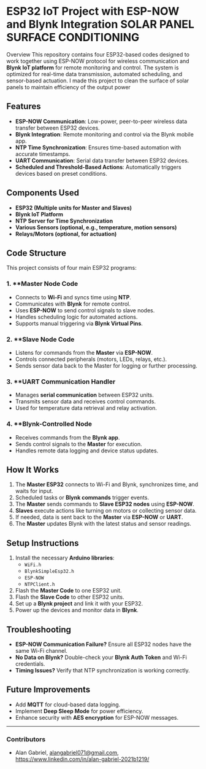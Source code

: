 # ESP32 IoT Project with ESP-NOW and Blynk Integration SOLAR PANEL SURFACE CONDITIONING

Overview
This repository contains four ESP32-based codes designed to work together using ESP-NOW protocol for wireless communication and **Blynk IoT platform** for remote monitoring and control. The system is optimized for real-time data transmission, automated scheduling, and sensor-based actuation.
I made this project to clean the surface of solar panels to maintain efficiency of the output power 

## Features
- **ESP-NOW Communication**: Low-power, peer-to-peer wireless data transfer between ESP32 devices.
- **Blynk Integration**: Remote monitoring and control via the Blynk mobile app.
- **NTP Time Synchronization**: Ensures time-based automation with accurate timestamps.
- **UART Communication**: Serial data transfer between ESP32 devices.
- **Scheduled and Threshold-Based Actions**: Automatically triggers devices based on preset conditions.

## Components Used
- **ESP32 (Multiple units for Master and Slaves)**
- **Blynk IoT Platform**
- **NTP Server for Time Synchronization**
- **Various Sensors (optional, e.g., temperature, motion sensors)**
- **Relays/Motors (optional, for actuation)**

## Code Structure
This project consists of four main ESP32 programs:

### 1. **Master Node Code 
   - Connects to **Wi-Fi** and syncs time using **NTP**.
   - Communicates with **Blynk** for remote control.
   - Uses **ESP-NOW** to send control signals to slave nodes.
   - Handles scheduling logic for automated actions.
   - Supports manual triggering via **Blynk Virtual Pins**.

### 2. **Slave Node Code 
   - Listens for commands from the **Master** via **ESP-NOW**.
   - Controls connected peripherals (motors, LEDs, relays, etc.).
   - Sends sensor data back to the Master for logging or further processing.

### 3. **UART Communication Handler 
   - Manages **serial communication** between ESP32 units.
   - Transmits sensor data and receives control commands.
   - Used for temperature data retrieval and relay activation.

### 4. **Blynk-Controlled Node 
   - Receives commands from the **Blynk app**.
   - Sends control signals to the **Master** for execution.
   - Handles remote data logging and device status updates.

## How It Works
1. The **Master ESP32** connects to Wi-Fi and Blynk, synchronizes time, and waits for input.
2. Scheduled tasks or **Blynk commands** trigger events.
3. The **Master** sends commands to **Slave ESP32 nodes** using **ESP-NOW**.
4. **Slaves** execute actions like turning on motors or collecting sensor data.
5. If needed, data is sent back to the **Master** via **ESP-NOW** or **UART**.
6. The **Master** updates Blynk with the latest status and sensor readings.

## Setup Instructions
1. Install the necessary **Arduino libraries**:
   - `WiFi.h`
   - `BlynkSimpleEsp32.h`
   - `ESP-NOW`
   - `NTPClient.h`
2. Flash the **Master Code** to one ESP32 unit.
3. Flash the **Slave Code** to other ESP32 units.
4. Set up a **Blynk project** and link it with your ESP32.
5. Power up the devices and monitor data in **Blynk**.

## Troubleshooting
- **ESP-NOW Communication Failure?** Ensure all ESP32 nodes have the same Wi-Fi channel.
- **No Data on Blynk?** Double-check your **Blynk Auth Token** and Wi-Fi credentials.
- **Timing Issues?** Verify that NTP synchronization is working correctly.

## Future Improvements
- Add **MQTT** for cloud-based data logging.
- Implement **Deep Sleep Mode** for power efficiency.
- Enhance security with **AES encryption** for ESP-NOW messages.

---
### Contributors
- Alan Gabriel, alangabriel071@gmail.com, https://www.linkedin.com/in/alan-gabriel-2021b1219/


